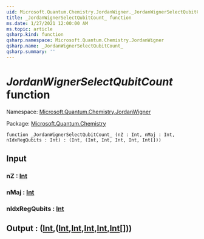 ```yaml
---
uid: Microsoft.Quantum.Chemistry.JordanWigner._JordanWignerSelectQubitCount_
title: _JordanWignerSelectQubitCount_ function
ms.date: 1/27/2021 12:00:00 AM
ms.topic: article
qsharp.kind: function
qsharp.namespace: Microsoft.Quantum.Chemistry.JordanWigner
qsharp.name: _JordanWignerSelectQubitCount_
qsharp.summary: ''
---
```


# _JordanWignerSelectQubitCount_ function

Namespace: [Microsoft.Quantum.Chemistry.JordanWigner](xref:Microsoft.Quantum.Chemistry.JordanWigner)

Package: [Microsoft.Quantum.Chemistry](https://nuget.org/packages/Microsoft.Quantum.Chemistry)




```qsharp
function _JordanWignerSelectQubitCount_ (nZ : Int, nMaj : Int, nIdxRegQubits : Int) : (Int, (Int, Int, Int, Int, Int[]))
```


## Input

### nZ : [Int](xref:microsoft.quantum.lang-ref.int)




### nMaj : [Int](xref:microsoft.quantum.lang-ref.int)




### nIdxRegQubits : [Int](xref:microsoft.quantum.lang-ref.int)





## Output : ([Int](xref:microsoft.quantum.lang-ref.int),([Int](xref:microsoft.quantum.lang-ref.int),[Int](xref:microsoft.quantum.lang-ref.int),[Int](xref:microsoft.quantum.lang-ref.int),[Int](xref:microsoft.quantum.lang-ref.int),[Int](xref:microsoft.quantum.lang-ref.int)[]))

